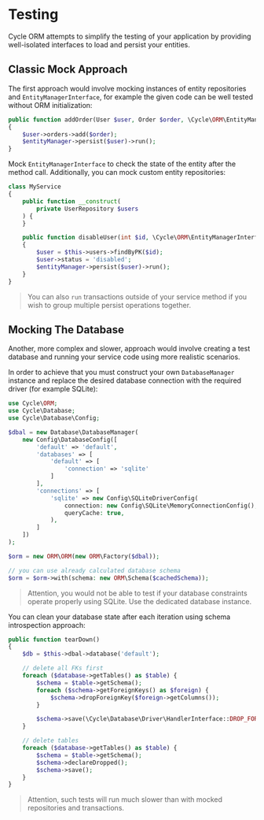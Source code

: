 # Testing

Cycle ORM attempts to simplify the testing of your application by providing well-isolated interfaces to load and persist
your entities.

## Classic Mock Approach

The first approach would involve mocking instances of entity repositories and `EntityManagerInterface`, for example the
given code can be well tested without ORM initialization:

```php
public function addOrder(User $user, Order $order, \Cycle\ORM\EntityManagerInterface $entityManager)
{
    $user->orders->add($order);
    $entityManager->persist($user)->run();
}
```

Mock `EntityManagerInterface` to check the state of the entity after the method call. Additionally, you can mock custom
entity repositories:

```php
class MyService
{
    public function __construct(
        private UserRepository $users
    ) {
    }

    public function disableUser(int $id, \Cycle\ORM\EntityManagerInterface $entityManager): void
    {
        $user = $this->users->findByPK($id);
        $user->status = 'disabled';
        $entityManager->persist($user)->run();
    }
}
```

> You can also `run` transactions outside of your service method if you wish to group multiple persist operations together.

## Mocking The Database

Another, more complex and slower, approach would involve creating a test database and running your service code using
more realistic scenarios.

In order to achieve that you must construct your own `DatabaseManager` instance and replace the desired database
connection with the required driver (for example SQLite):

```php
use Cycle\ORM;
use Cycle\Database;
use Cycle\Database\Config;

$dbal = new Database\DatabaseManager(
    new Config\DatabaseConfig([
        'default' => 'default',
        'databases' => [
            'default' => [
                'connection' => 'sqlite'
            ]
        ],
        'connections' => [
            'sqlite' => new Config\SQLiteDriverConfig(
                connection: new Config\SQLite\MemoryConnectionConfig(),
                queryCache: true,
            ),
        ]
    ])
);

$orm = new ORM\ORM(new ORM\Factory($dbal));

// you can use already calculated database schema
$orm = $orm->with(schema: new ORM\Schema($cachedSchema));
```

> Attention, you would not be able to test if your database constraints operate properly using SQLite. Use the dedicated database instance.

You can clean your database state after each iteration using schema introspection approach:

```php
public function tearDown()
{
    $db = $this->dbal->database('default');

    // delete all FKs first
    foreach ($database->getTables() as $table) {
        $schema = $table->getSchema();
        foreach ($schema->getForeignKeys() as $foreign) {
            $schema->dropForeignKey($foreign->getColumns());
        }

        $schema->save(\Cycle\Database\Driver\HandlerInterface::DROP_FOREIGN_KEYS);
    }

    // delete tables
    foreach ($database->getTables() as $table) {
        $schema = $table->getSchema();
        $schema->declareDropped();
        $schema->save();
    }
}
```

> Attention, such tests will run much slower than with mocked repositories and transactions.
